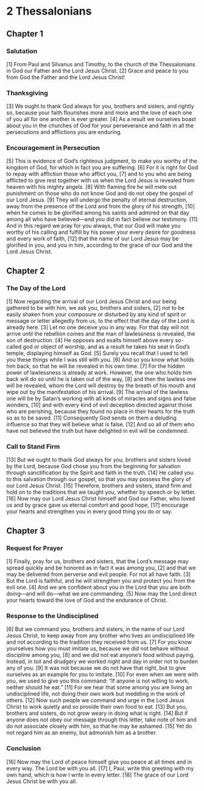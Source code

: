 # 2 Thessalonians

## Chapter 1


### Salutation

[1] From Paul and Silvanus and Timothy, to the church of the Thessalonians in God our Father and the Lord Jesus Christ.
[2] Grace and peace to you from God the Father and the Lord Jesus Christ!

### Thanksgiving

[3] We ought to thank God always for you, brothers and sisters, and rightly so, because your faith flourishes more and more and the love of each one of you all for one another is ever greater.
[4] As a result we ourselves boast about you in the churches of God for your perseverance and faith in all the persecutions and afflictions you are enduring.

### Encouragement in Persecution

[5] This is evidence of God’s righteous judgment, to make you worthy of the kingdom of God, for which in fact you are suffering.
[6] For it is right for God to repay with affliction those who afflict you,
[7] and to you who are being afflicted to give rest together with us when the Lord Jesus is revealed from heaven with his mighty angels.
[8] With flaming fire he will mete out punishment on those who do not know God and do not obey the gospel of our Lord Jesus.
[9] They will undergo the penalty of eternal destruction, away from the presence of the Lord and from the glory of his strength,
[10] when he comes to be glorified among his saints and admired on that day among all who have believed—and you did in fact believe our testimony.
[11] And in this regard we pray for you always, that our God will make you worthy of his calling and fulfill by his power your every desire for goodness and every work of faith,
[12] that the name of our Lord Jesus may be glorified in you, and you in him, according to the grace of our God and the Lord Jesus Christ.

## Chapter 2


### The Day of the Lord

[1] Now regarding the arrival of our Lord Jesus Christ and our being gathered to be with him, we ask you, brothers and sisters,
[2] not to be easily shaken from your composure or disturbed by any kind of spirit or message or letter allegedly from us, to the effect that the day of the Lord is already here.
[3] Let no one deceive you in any way. For that day will not arrive until the rebellion comes and the man of lawlessness is revealed, the son of destruction.
[4] He opposes and exalts himself above every so-called god or object of worship, and as a result he takes his seat in God’s temple, displaying himself as God.
[5] Surely you recall that I used to tell you these things while I was still with you.
[6] And so you know what holds him back, so that he will be revealed in his own time.
[7] For the hidden power of lawlessness is already at work. However, the one who holds him back will do so until he is taken out of the way,
[8] and then the lawless one will be revealed, whom the Lord will destroy by the breath of his mouth and wipe out by the manifestation of his arrival.
[9] The arrival of the lawless one will be by Satan’s working with all kinds of miracles and signs and false wonders,
[10] and with every kind of evil deception directed against those who are perishing, because they found no place in their hearts for the truth so as to be saved.
[11] Consequently God sends on them a deluding influence so that they will believe what is false.
[12] And so all of them who have not believed the truth but have delighted in evil will be condemned.

### Call to Stand Firm

[13] But we ought to thank God always for you, brothers and sisters loved by the Lord, because God chose you from the beginning for salvation through sanctification by the Spirit and faith in the truth.
[14] He called you to this salvation through our gospel, so that you may possess the glory of our Lord Jesus Christ.
[15] Therefore, brothers and sisters, stand firm and hold on to the traditions that we taught you, whether by speech or by letter.
[16] Now may our Lord Jesus Christ himself and God our Father, who loved us and by grace gave us eternal comfort and good hope,
[17] encourage your hearts and strengthen you in every good thing you do or say.

## Chapter 3


### Request for Prayer

[1] Finally, pray for us, brothers and sisters, that the Lord’s message may spread quickly and be honored as in fact it was among you,
[2] and that we may be delivered from perverse and evil people. For not all have faith.
[3] But the Lord is faithful, and he will strengthen you and protect you from the evil one.
[4] And we are confident about you in the Lord that you are both doing—and will do—what we are commanding.
[5] Now may the Lord direct your hearts toward the love of God and the endurance of Christ.

### Response to the Undisciplined

[6] But we command you, brothers and sisters, in the name of our Lord Jesus Christ, to keep away from any brother who lives an undisciplined life and not according to the tradition they received from us.
[7] For you know yourselves how you must imitate us, because we did not behave without discipline among you,
[8] and we did not eat anyone’s food without paying. Instead, in toil and drudgery we worked night and day in order not to burden any of you.
[9] It was not because we do not have that right, but to give ourselves as an example for you to imitate.
[10] For even when we were with you, we used to give you this command: “If anyone is not willing to work, neither should he eat.”
[11] For we hear that some among you are living an undisciplined life, not doing their own work but meddling in the work of others.
[12] Now such people we command and urge in the Lord Jesus Christ to work quietly and so provide their own food to eat.
[13] But you, brothers and sisters, do not grow weary in doing what is right.
[14] But if anyone does not obey our message through this letter, take note of him and do not associate closely with him, so that he may be ashamed.
[15] Yet do not regard him as an enemy, but admonish him as a brother.

### Conclusion

[16] Now may the Lord of peace himself give you peace at all times and in every way. The Lord be with you all.
[17] I, Paul, write this greeting with my own hand, which is how I write in every letter.
[18] The grace of our Lord Jesus Christ be with you all.
